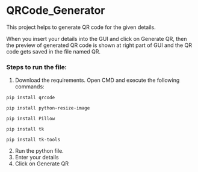 # QRCode_Generator

This project helps to generate QR code for the given details.<br>

When you insert your details into the GUI and click on Generate QR, then the preview of generated QR code is shown at right part of GUI and the QR code gets saved in the file named QR.

### Steps to run the file:

1. Download the requirements. Open CMD and execute the following commands:
  ```
  pip install qrcode
  ```
  ```
  pip install python-resize-image
  ```
  ```
  pip install Pillow
  ```
  ```
  pip install tk
  ```
  ```
  pip install tk-tools
  ```
2. Run the python file.
3. Enter your details
4. Click on Generate QR
